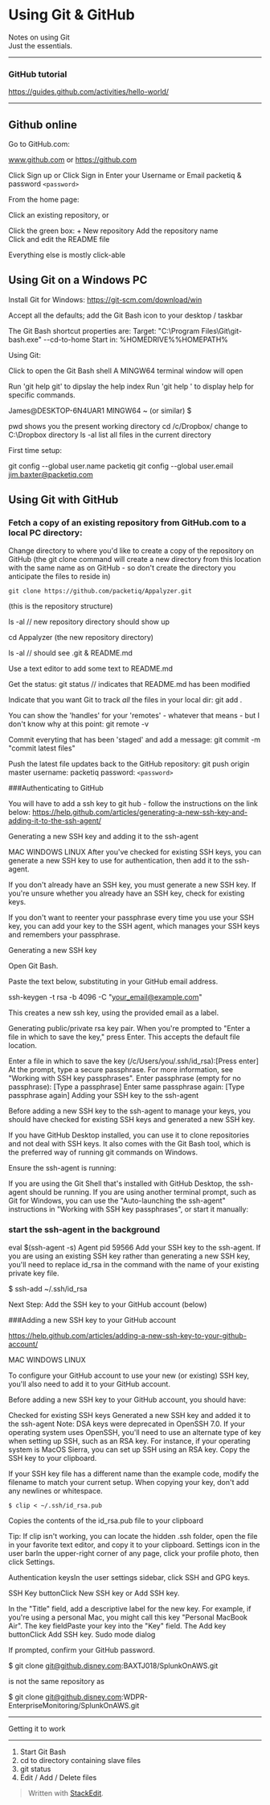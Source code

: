 
# Using Git & GitHub

Notes on using Git  
Just the essentials.

***
### GitHub tutorial

<a href="https://guides.github.com/activities/hello-world/" target="_blank">https://guides.github.com/activities/hello-world/</a>
***
## Github online

Go to GitHub.com:

www.github.com
or
https://github.com

Click Sign up
or
Click Sign in
Enter your Username or Email  	packetiq
& password		```<password>```

From the home page:

Click an existing repository, or

Click the green box:    + New repository
Add the repository name  
Click and edit the README file

Everything else is mostly click-able

## Using Git on a Windows PC

Install Git for Windows:
https://git-scm.com/download/win

Accept all the defaults; add the Git Bash icon to your desktop / taskbar

The Git Bash shortcut properties are:
Target:		"C:\Program Files\Git\git-bash.exe" --cd-to-home
Start in:	%HOMEDRIVE%%HOMEPATH%


Using Git:

Click to open the Git Bash shell
A MINGW64 terminal window will open

Run 'git help git' to dipslay the help index
Run 'git help <command>' to display help for specific commands.

James@DESKTOP-6N4UAR1 MINGW64 ~   (or similar)
$

pwd 			shows you the present working directory
cd /c/Dropbox/		change to C:\Dropbox directory
ls -al			list all files in the current directory

First time setup:

git config --global user.name packetiq
git config --global user.email jim.baxter@packetiq.com

## Using Git with GitHub

### Fetch a copy of an existing repository from GitHub.com to a local PC directory:

Change directory to where you'd like to create a copy of the repository on GitHub
(the git clone command will create a new directory from this location with the same name as on GitHub - so don't create the directory you anticipate the files to reside in)

```git clone https://github.com/packetiq/Appalyzer.git```  

(this is the repository structure)

ls -al  	// new repository directory should show up

cd Appalyzer		(the new repository directory)

ls -al	// should see .git & README.md

Use a text editor to add some text to README.md

Get the status:
git status		// indicates that README.md has been modified

Indicate that you want Git to track *all* the files in your local dir:
git add .

You can show the 'handles' for your 'remotes' - whatever that means - but I don't know why at this point:
git remote -v

Commit everyting that has been 'staged' and add a message:
git commit -m "commit latest files"

Push the latest file updates back to the GitHub repository:
git push origin master
username: packetiq
password: ```<password>```

###Authenticating to GitHub

You will have to add a ssh key to git hub - follow the instructions on the link below:
https://help.github.com/articles/generating-a-new-ssh-key-and-adding-it-to-the-ssh-agent/


Generating a new SSH key and adding it to the ssh-agent

MAC WINDOWS LINUX
After you've checked for existing SSH keys, you can generate a new SSH key to use for authentication, then add it to the ssh-agent.

If you don't already have an SSH key, you must generate a new SSH key. If you're unsure whether you already have an SSH key, check for existing keys.

If you don't want to reenter your passphrase every time you use your SSH key, you can add your key to the SSH agent, which manages your SSH keys and remembers your passphrase.

Generating a new SSH key

Open Git Bash.

Paste the text below, substituting in your GitHub email address.

ssh-keygen -t rsa -b 4096 -C "your_email@example.com"

This creates a new ssh key, using the provided email as a label.

Generating public/private rsa key pair.
When you're prompted to "Enter a file in which to save the key," press Enter. This accepts the default file location.

 Enter a file in which to save the key (/c/Users/you/.ssh/id_rsa):[Press enter]
At the prompt, type a secure passphrase. For more information, see "Working with SSH key passphrases".
Enter passphrase (empty for no passphrase): [Type a passphrase]
Enter same passphrase again: [Type passphrase again]
Adding your SSH key to the ssh-agent

Before adding a new SSH key to the ssh-agent to manage your keys, you should have checked for existing SSH keys and generated a new SSH key.

If you have GitHub Desktop installed, you can use it to clone repositories and not deal with SSH keys. It also comes with the Git Bash tool, which is the preferred way of running git commands on Windows.

Ensure the ssh-agent is running:

If you are using the Git Shell that's installed with GitHub Desktop, the ssh-agent should be running.
If you are using another terminal prompt, such as Git for Windows, you can use the "Auto-launching the ssh-agent" instructions in "Working with SSH key passphrases", or start it manually:

### start the ssh-agent in the background

eval $(ssh-agent -s)
Agent pid 59566
Add your SSH key to the ssh-agent. If you are using an existing SSH key rather than generating a new SSH key, you'll need to replace id_rsa in the command with the name of your existing private key file.

$ ssh-add ~/.ssh/id_rsa

Next Step: Add the SSH key to your GitHub account (below)



###Adding a new SSH key to your GitHub account

https://help.github.com/articles/adding-a-new-ssh-key-to-your-github-account/


MAC WINDOWS LINUX

To configure your GitHub account to use your new (or existing) SSH key, you'll also need to add it to your GitHub account.

Before adding a new SSH key to your GitHub account, you should have:

Checked for existing SSH keys
Generated a new SSH key and added it to the ssh-agent
Note: DSA keys were deprecated in OpenSSH 7.0. If your operating system uses OpenSSH, you'll need to use an alternate type of key when setting up SSH, such as an RSA key. For instance, if your operating system is MacOS Sierra, you can set up SSH using an RSA key.
Copy the SSH key to your clipboard.

If your SSH key file has a different name than the example code, modify the filename to match your current setup. When copying your key, don't add any newlines or whitespace.

```$ clip < ~/.ssh/id_rsa.pub```

Copies the contents of the id_rsa.pub file to your clipboard  

Tip: If clip isn't working, you can locate the hidden .ssh folder, open the file in your favorite text editor, and copy it to your clipboard.
Settings icon in the user barIn the upper-right corner of any page, click your profile photo, then click Settings.

Authentication keysIn the user settings sidebar, click SSH and GPG keys.

SSH Key buttonClick New SSH key or Add SSH key.

In the "Title" field, add a descriptive label for the new key. For example, if you're using a personal Mac, you might call this key "Personal MacBook Air".
The key fieldPaste your key into the "Key" field.
The Add key buttonClick Add SSH key.
Sudo mode dialog  

If prompted, confirm your GitHub password.

$ git clone git@github.disney.com:BAXTJ018/SplunkOnAWS.git

is not the same repository as

$ git clone git@github.disney.com:WDPR-EnterpriseMonitoring/SplunkOnAWS.git


*******************************
Getting it to work
*******************************

1. Start Git Bash
2. cd to directory containing slave files
3. git status
4. Edit / Add / Delete files

> Written with [StackEdit](https://stackedit.io/).